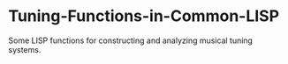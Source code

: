 # Tuning-Functions-in-Common-LISP
Some LISP functions for constructing and analyzing musical tuning systems.
